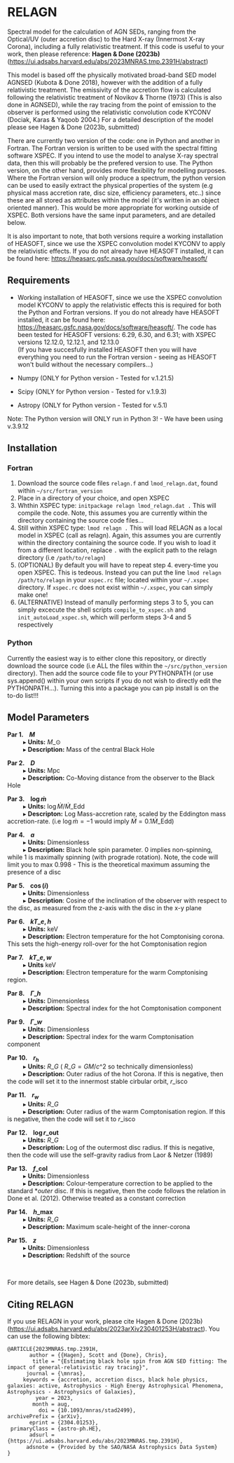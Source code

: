 # RELAGN
Spectral model for the calculation of AGN SEDs, ranging from the Optical/UV (outer accretion disc) to the Hard X-ray (Innermost X-ray Corona), including
a fully relativistic treatment. If this code is useful to your work, then please reference: **Hagen &amp; Done (2023b)** (https://ui.adsabs.harvard.edu/abs/2023MNRAS.tmp.2391H/abstract)

This model is based off the physically motivated broad-band SED model AGNSED (Kubota &amp; Done 2018), however with the addition of a fully relativistic
treatment. The emissivity of the accretion flow is calculated following the relativistic treatment of Novikov &amp; Thorne (1973) (This is also done in AGNSED),
while the ray tracing from the point of emission to the observer is performed using the relativistic convolution code KYCONV (Dociak, Karas &amp; Yaqoob 2004.)
For a detailed description of the model please see Hagen & Done (2023b, submitted)

There are currently two version of the code: one in Python and another in Fortran. The Fortran version is written to be used with the spectral fitting
software XSPEC. If you intend to use the model to analyse X-ray spectral data, then this will probably be the prefered version to use. The Python version,
on the other hand, provides more flexibility for modelling purposes. Where the Fortran version will only produce a spectrum, the python version can be used
to easily extract the physical properties of the system (e.g physical mass accretion rate, disc size, efficiency parameters, etc..) since these are all stored
as attributes within the model (it's written in an object oriented manner). This would be more appropriate for working outside of XSPEC. 
Both versions have the same input parameters, and are detailed below.

It is also important to note, that both versions require a working installation of HEASOFT, since we use the XSPEC convolution model KYCONV to apply
the relativistic effects. If you do not already have HEASOFT installed, it can be found here: https://heasarc.gsfc.nasa.gov/docs/software/heasoft/

Requirements
------------
* Working installation of HEASOFT, since we use the XSPEC convolution model KYCONV to apply the relativistic effects this is required for both the
Python and Fortran versions. If you do not already have HEASOFT installed, it can be found here: https://heasarc.gsfc.nasa.gov/docs/software/heasoft/.
The code has been tested for HEASOFT versions: 6.29, 6.30, and 6.31; with XSPEC versions 12.12.0, 12.12.1, and 12.13.0 </br>
(If you have succesfully installed HEASOFT then you will have everything you need to run the Fortran version - seeing as HEASOFT won't build 
without the necessary compilers...)

* Numpy (ONLY for Python version - Tested for v.1.21.5)
* Scipy (ONLY for Python version - Tested for v.1.9.3)
* Astropy (ONLY for Python version - Tested for v.5.1)

Note: The Python version will ONLY run in Python 3! - We have been using v.3.9.12


Installation
-------------
### Fortran
1. Download the source code files `relagn.f` and `lmod_relagn.dat`, found within `~/src/fortran_version`
2. Place in a directory of your choice, and open XSPEC
3. Whthin XSPEC type: `initpackage relagn lmod_relagn.dat .` This will compile the code. Note, this assumes you are currently within the directory
containing the source code files...
4. Still within XSPEC type: `lmod relagn .` This will load RELAGN as a local model in XSPEC (call as relagn). Again, this assumes you are currently
within the directory containing the source code. If you wish to load it from a different location, replace `.` with the explicit path to the relagn 
directory (i.e `/path/to/relagn`)
5. (OPTIONAL) By default you will have to repeat step 4. every-time you open XSPEC. This is tedeous. Instead you can put the line `lmod relagn /path/to/relagn`
in your `xspec.rc` file; located within your `~/.xspec` directory. If `xspec.rc` does not exist within `~/.xspec`, you can simply make one!
6. (ALTERNATIVE) Instead of manully performing steps 3 to 5, you can simply excecute the shell scripts `compile_to_xspec.sh` and `init_autoLoad_xspec.sh`, which will perform steps 3-4 and 5 respectively


### Python
Currently the easiest way is to either clone this repository, or directly download the source code (i.e ALL the files within the `~/src/python_version`
directory). Then add the source code file to your PYTHONPATH (or use sys.append() within your own scripts if you do not wish to directly edit the
PYTHONPATH...). Turning this into a package you can pip install is on the to-do list!!!

Model Parameters
----------------
**Par 1. &ensp;  $M$** </br>
  &emsp; &emsp; &#9656; **Units:** $M\_{\odot}$ </br>
  &emsp; &emsp; &#9656; **Description:** Mass of the central Black Hole

**Par 2. &ensp;  $D$** </br>
  &emsp; &emsp; &#9656; **Units:** Mpc </br>
  &emsp; &emsp; &#9656; **Description:** Co-Moving distance from the observer to the Black Hole </br>
  
**Par 3. &ensp;  $\log \dot{m}$** </br>
  &emsp; &emsp; &#9656; **Units:** $\log \dot{M}/\dot{M}\_{\mathrm{Edd}}$ </br>
  &emsp; &emsp; &#9656; **Descripton:** Log Mass-accretion rate, scaled by the Eddington mass accretion-rate. 
  (i.e $\log \dot{m} = -1$ would imply $\dot{M} = 0.1 \dot{M}\_{\mathrm{Edd}}$)
 
 **Par 4. &ensp; $a$** </br>
  &emsp; &emsp; &#9656; **Units:** Dimensionless </br>
  &emsp; &emsp; &#9656; **Description:** Black hole spin parameter. 0 implies non-spinning, while 1 is maximally spinning (with prograde rotation). 
  Note, the code will limit you to max 0.998 - This is the theoretical maximum assuming the presence of a disc

 **Par 5. &ensp; $\cos(i)$** </br>
  &emsp; &emsp; &#9656; **Units:** Dimensionless </br>
  &emsp; &emsp; &#9656; **Description**: Cosine of the inclination of the observer with respect to the disc, as measured from the z-axis with 
  the disc in the x-y plane 
 
 **Par 6. &ensp; $kT\_{e, h}$** </br>
  &emsp; &emsp; &#9656; **Units:** keV </br>
  &emsp; &emsp; &#9656; **Description:** Electron temperature for the hot Comptonising corona. 
  This sets the high-energy roll-over for the hot Comptonisation region
 
 **Par 7. &ensp; $kT\_{e, w}$** </br>
  &emsp; &emsp; &#9656; **Units** keV </br>
  &emsp; &emsp; &#9656; **Description:** Electron temperature for the warm Comptonising region.
 
 **Par 8. &ensp; $\Gamma\_{h}$** </br>
  &emsp; &emsp; &#9656; **Units:** Dimensionless </br>
  &emsp; &emsp; &#9656; **Description:** Spectral index for the hot Comptonisation component
 
 **Par 9. &ensp; $\Gamma\_{w}$** </br>
  &emsp; &emsp; &#9656; **Units:** Dimensionless </br>
  &emsp; &emsp; &#9656; **Description:** Spectral index for the warm Comptonisation component
 
 **Par 10. &ensp; $r_{h}$** </br>
  &emsp; &emsp; &#9656; **Units:** $R\_{G}$ ( $R\_{G} = GM/c\^{2}$ so technically dimensionless) </br>
  &emsp; &emsp; &#9656; **Description:** Outer radius of the hot Corona. 
  If this is negative, then the code will set it to the innermost stable cirbular orbit, $r\_{\mathrm{isco}}$
 
 **Par 11. &ensp; $r_{w}$** </br>
  &emsp; &emsp; &#9656; **Units:** $R\_{G}$ </br>
  &emsp; &emsp; &#9656; **Description:** Outer radius of the warm Comptonisation region. 
  If this is negative, then the code will set it to $r\_{\mathrm{isco}}$
 
 **Par 12. &ensp; $\log r\_{\mathrm{out}}$** </br>
  &emsp; &emsp; &#9656; **Units:** $R\_{G}$ </br>
  &emsp; &emsp; &#9656; **Description:** Log of the outermost disc radius. 
  If this is negative, then the code will use the self-gravity radius from Laor &amp; Netzer (1989)
 
 **Par 13. &ensp; $f\_{\mathrm{col}}$** </br>
  &emsp; &emsp; &#9656; **Units:** Dimensionless </br>
  &emsp; &emsp; &#9656; **Description:** Colour-temperature correction to be applied to the standard **outer* disc. 
  If this is negative, then the code follows the relation in Done et al. (2012). Otherwise treated as a constant correction
 
 **Par 14. &ensp; $h\_{\mathrm{max}}$** </br>
  &emsp; &emsp; &#9656; **Units:** $R\_{G}$ </br>
  &emsp; &emsp; &#9656; **Description:** Maximum scale-height of the inner-corona
 
 **Par 15. &ensp; $z$** </br>
  &emsp; &emsp; &#9656; **Units:** Dimensionless </br>
  &emsp; &emsp; &#9656; **Description:** Redshift of the source
 
 </br>
 
 For more details, see Hagen & Done (2023b, submitted)
 
Citing RELAGN
-------------
If you use RELAGN in your work, please cite Hagen & Done (2023b) (https://ui.adsabs.harvard.edu/abs/2023arXiv230401253H/abstract). You can use the following bibtex:

```
@ARTICLE{2023MNRAS.tmp.2391H,
       author = {{Hagen}, Scott and {Done}, Chris},
        title = "{Estimating black hole spin from AGN SED fitting: The impact of general-relativistic ray tracing}",
      journal = {\mnras},
     keywords = {accretion, accretion discs, black hole physics, galaxies: active, Astrophysics - High Energy Astrophysical Phenomena, Astrophysics - Astrophysics of Galaxies},
         year = 2023,
        month = aug,
          doi = {10.1093/mnras/stad2499},
archivePrefix = {arXiv},
       eprint = {2304.01253},
 primaryClass = {astro-ph.HE},
       adsurl = {https://ui.adsabs.harvard.edu/abs/2023MNRAS.tmp.2391H},
      adsnote = {Provided by the SAO/NASA Astrophysics Data System}
}
```

